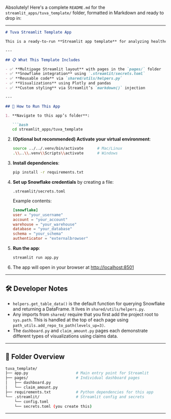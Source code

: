 Absolutely! Here's a complete `README.md` for the `streamlit_apps/tuva_template/` folder, formatted in Markdown and ready to drop in:

---

```markdown
# Tuva Streamlit Template App

This is a ready-to-run **Streamlit app template** for analyzing healthcare claims data using the Tuva data model and Snowflake. It demonstrates best practices for structuring multipage apps, using shared helper functions, and working with Snowflake credentials securely.

---

## 📋 What This Template Includes

- ✅ **Multipage Streamlit layout** with pages in the `pages/` folder
- ✅ **Snowflake integration** using `.streamlit/secrets.toml`
- ✅ **Reusable code** via `shared/utils/helpers.py`
- ✅ **Visualizations** using Plotly and pandas
- ✅ **Custom styling** via Streamlit’s `markdown()` injection

---

## 🚀 How to Run This App

1. **Navigate to this app’s folder**:

   ```bash
   cd streamlit_apps/tuva_template
   ```

2. **(Optional but recommended) Activate your virtual environment**:

   ```bash
   source ../../.venv/bin/activate      # Mac/Linux
   .\\..\\.venv\\Scripts\\activate      # Windows
   ```

3. **Install dependencies**:

   ```bash
   pip install -r requirements.txt
   ```

4. **Set up Snowflake credentials** by creating a file:

   ```
   .streamlit/secrets.toml
   ```

   Example contents:

   ```toml
   [snowflake]
   user = "your_username"
   account = "your_account"
   warehouse = "your_warehouse"
   database = "your_database"
   schema = "your_schema"
   authenticator = "externalbrowser"
   ```

5. **Run the app**:

   ```bash
   streamlit run app.py
   ```

6. The app will open in your browser at [http://localhost:8501](http://localhost:8501)

---

## 🛠 Developer Notes

- `helpers.get_table_data()` is the default function for querying Snowflake and returning a DataFrame. It lives in `shared/utils/helpers.py`.
- Any imports from `shared/` require that you first add the project root to `sys.path`. This is handled at the top of each page using `path_utils.add_repo_to_path(levels_up=3)`.
- The `dashboard.py` and `claim_amount.py` pages each demonstrate different types of visualizations using claims data.

---

## 📁 Folder Overview

```bash
tuva_template/
├── app.py                     # Main entry point for Streamlit
├── pages/                     # Individual dashboard pages
│   ├── dashboard.py
│   └── claim_amount.py
├── requirements.txt           # Python dependencies for this app
└── .streamlit/                # Streamlit config and secrets
    └── config.toml
    └── secrets.toml (you create this)
```

---

